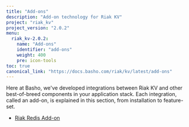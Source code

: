 ```yaml
---
title: "Add-ons"
description: "Add-on technology for Riak KV"
project: "riak_kv"
project_version: "2.0.2"
menu:
  riak_kv-2.0.2:
    name: "Add-ons"
    identifier: "add-ons"
    weight: 400
    pre: icon-tools
toc: true
canonical_link: "https://docs.basho.com/riak/kv/latest/add-ons"
---
```




Here at Basho, we've developed integrations between Riak KV and other best-of-breed components in your application stack. Each integration, called an add-on, is explained in this section, from installation to feature-set.

* [Riak Redis Add-on](/riak/kv/2.0.2/add-ons/redis/)